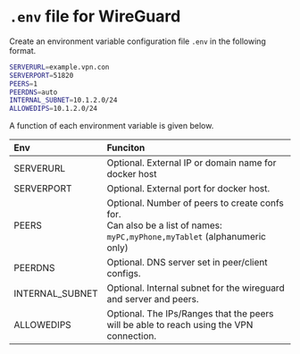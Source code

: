 # `.env` file for WireGuard
Create an environment variable configuration file `.env` in the following format.

```sh
SERVERURL=example.vpn.con
SERVERPORT=51820
PEERS=1
PEERDNS=auto
INTERNAL_SUBNET=10.1.2.0/24
ALLOWEDIPS=10.1.2.0/24
```

A function of each environment variable is given below.

|Env|Funciton|
|:----|:----|
|SERVERURL|Optional. External IP or domain name for docker host|
|SERVERPORT|Optional. External port for docker host.|
|PEERS|Optional. Number of peers to create confs for. <br> Can also be a list of names: `myPC,myPhone,myTablet` (alphanumeric only)|
|PEERDNS|Optional. DNS server set in peer/client configs.|
|INTERNAL_SUBNET|Optional. Internal subnet for the wireguard and server and peers.|
|ALLOWEDIPS|Optional. The IPs/Ranges that the peers will be able to reach using the VPN connection.|
